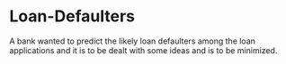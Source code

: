 # Loan-Defaulters
A bank wanted to predict the likely loan defaulters among the loan applications and it is to be dealt with some ideas and is to be minimized.
